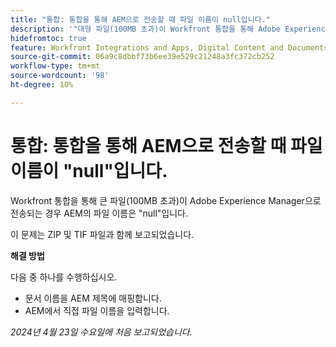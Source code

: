 ```yaml
---
title: "통합: 통합을 통해 AEM으로 전송할 때 파일 이름이 null입니다."
description: '"대형 파일(100MB 초과)이 Workfront 통합을 통해 Adobe Experience Manager으로 전송된 경우 AEM의 파일 이름은 null입니다. ”'
hidefromtoc: true
feature: Workfront Integrations and Apps, Digital Content and Documents
source-git-commit: 06a9c8dbbf73b6ee39e529c21248a3fc372cb252
workflow-type: tm+mt
source-wordcount: '98'
ht-degree: 10%

---
```



# 통합: 통합을 통해 AEM으로 전송할 때 파일 이름이 &quot;null&quot;입니다.

Workfront 통합을 통해 큰 파일(100MB 초과)이 Adobe Experience Manager으로 전송되는 경우 AEM의 파일 이름은 &quot;null&quot;입니다.

이 문제는 ZIP 및 TIF 파일과 함께 보고되었습니다.

**해결 방법**

다음 중 하나를 수행하십시오.

* 문서 이름을 AEM 제목에 매핑합니다.
* AEM에서 직접 파일 이름을 입력합니다.

_2024년 4월 23일 수요일에 처음 보고되었습니다._
